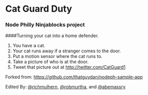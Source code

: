 # Cat Guard Duty

### Node Philly Ninjablocks project

####Turning your cat into a home defender.

1. You have a cat.  
2. Your cat runs away if a stranger comes to the door.  
3. Put a motion sensor where the cat runs to. 
4. Take a picture of who is at the door.  
5. Tweet that picture out at http://twitter.com/CatGuard1

Forked from: https://github.com/thatguydan/nodeph-sample-app

Edited By: [@richmulhern](http://twitter.com/richmulhern), [@robmurtha](http://twitter.com/robmurtha), and [@abemassry](http://twitter.com/abemassry) 
